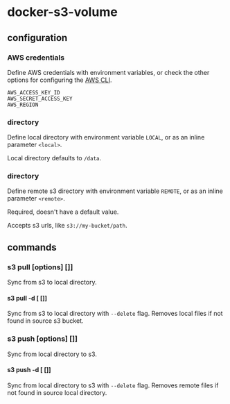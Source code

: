 # docker-s3-volume

## configuration

### AWS credentials

Define AWS credentials with environment variables, or check the other options for configuring the [AWS CLI](https://docs.aws.amazon.com/cli/latest/userguide/cli-chap-configure.html#config-settings-and-precedence).

```
AWS_ACCESS_KEY_ID
AWS_SECRET_ACCESS_KEY
AWS_REGION
```

### <local> directory

Define local directory with environment variable `LOCAL`, or as an inline parameter `<local>`.

Local directory defaults to `/data`.

### <remote> directory

Define remote s3 directory with environment variable `REMOTE`, or as an inline parameter `<remote>`.

Required, doesn't have a default value.

Accepts s3 urls, like `s3://my-bucket/path`.

## commands

### s3 pull [options]<local> [<remote>]]

Sync from s3 to local directory.

#### s3 pull -d [<local> [<remote>]]

Sync from s3 to local directory with `--delete` flag. Removes local files if not found in source s3 bucket.

### s3 push [options]<local> [<remote>]]

Sync from local directory to s3.

#### s3 push -d [<local> [<remote>]]

Sync from local directory to s3 with `--delete` flag. Removes remote files if not found in source local directory.
